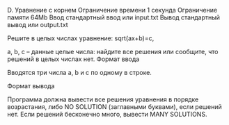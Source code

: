 
D. Уравнение с корнем
Ограничение времени 	1 секунда
Ограничение памяти 	64Mb
Ввод 	стандартный ввод или input.txt
Вывод 	стандартный вывод или output.txt

Решите в целых числах уравнение:
sqrt(ax+b)=c,

a, b, c – данные целые числа: найдите все решения или сообщите, что решений в целых числах нет.
Формат ввода

Вводятся три числа a, b и c по одному в строке.

Формат вывода

Программа должна вывести все решения уравнения в порядке возрастания, либо NO SOLUTION (заглавными буквами), если решений нет. Если решений бесконечно много, вывести MANY SOLUTIONS. 